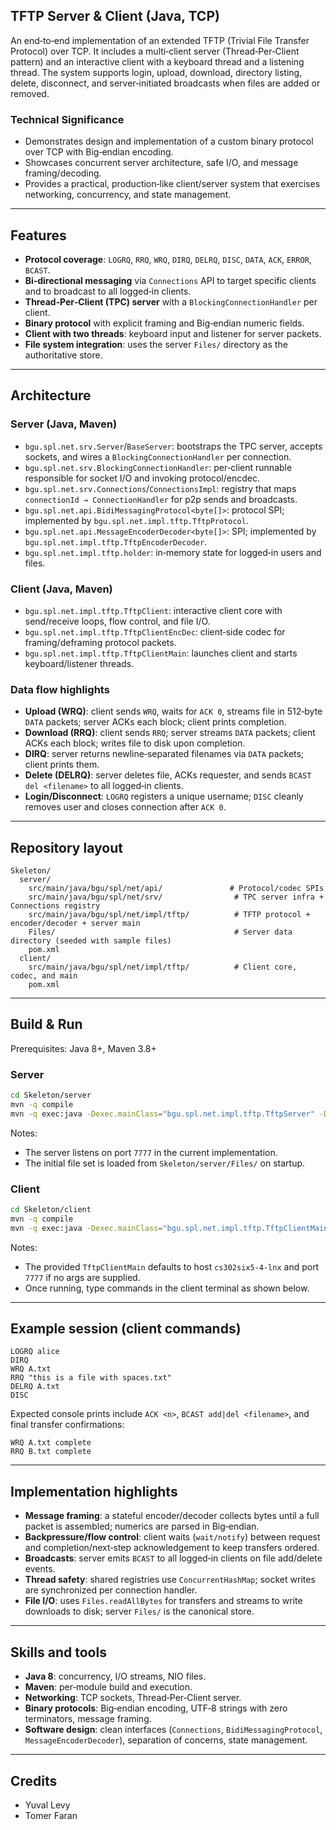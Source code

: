 ## TFTP Server & Client (Java, TCP)

An end‑to‑end implementation of an extended TFTP (Trivial File Transfer Protocol) over TCP. It includes a multi‑client server (Thread‑Per‑Client pattern) and an interactive client with a keyboard thread and a listening thread. The system supports login, upload, download, directory listing, delete, disconnect, and server‑initiated broadcasts when files are added or removed.

### Technical Significance
- Demonstrates design and implementation of a custom binary protocol over TCP with Big‑endian encoding.
- Showcases concurrent server architecture, safe I/O, and message framing/decoding.
- Provides a practical, production‑like client/server system that exercises networking, concurrency, and state management.

---

## Features
- **Protocol coverage**: `LOGRQ`, `RRQ`, `WRQ`, `DIRQ`, `DELRQ`, `DISC`, `DATA`, `ACK`, `ERROR`, `BCAST`.
- **Bi‑directional messaging** via `Connections` API to target specific clients and to broadcast to all logged‑in clients.
- **Thread‑Per‑Client (TPC) server** with a `BlockingConnectionHandler` per client.
- **Binary protocol** with explicit framing and Big‑endian numeric fields.
- **Client with two threads**: keyboard input and listener for server packets.
- **File system integration**: uses the server `Files/` directory as the authoritative store.

---

## Architecture

### Server (Java, Maven)
- `bgu.spl.net.srv.Server`/`BaseServer`: bootstraps the TPC server, accepts sockets, and wires a `BlockingConnectionHandler` per connection.
- `bgu.spl.net.srv.BlockingConnectionHandler`: per‑client runnable responsible for socket I/O and invoking protocol/encdec.
- `bgu.spl.net.srv.Connections`/`ConnectionsImpl`: registry that maps `connectionId → ConnectionHandler` for p2p sends and broadcasts.
- `bgu.spl.net.api.BidiMessagingProtocol<byte[]>`: protocol SPI; implemented by `bgu.spl.net.impl.tftp.TftpProtocol`.
- `bgu.spl.net.api.MessageEncoderDecoder<byte[]>`: SPI; implemented by `bgu.spl.net.impl.tftp.TftpEncoderDecoder`.
- `bgu.spl.net.impl.tftp.holder`: in‑memory state for logged‑in users and files.

### Client (Java, Maven)
- `bgu.spl.net.impl.tftp.TftpClient`: interactive client core with send/receive loops, flow control, and file I/O.
- `bgu.spl.net.impl.tftp.TftpClientEncDec`: client‑side codec for framing/deframing protocol packets.
- `bgu.spl.net.impl.tftp.TftpClientMain`: launches client and starts keyboard/listener threads.

### Data flow highlights
- **Upload (WRQ)**: client sends `WRQ`, waits for `ACK 0`, streams file in 512‑byte `DATA` packets; server ACKs each block; client prints completion.
- **Download (RRQ)**: client sends `RRQ`; server streams `DATA` packets; client ACKs each block; writes file to disk upon completion.
- **DIRQ**: server returns newline‑separated filenames via `DATA` packets; client prints them.
- **Delete (DELRQ)**: server deletes file, ACKs requester, and sends `BCAST del <filename>` to all logged‑in clients.
- **Login/Disconnect**: `LOGRQ` registers a unique username; `DISC` cleanly removes user and closes connection after `ACK 0`.

---

## Repository layout
```text
Skeleton/
  server/
    src/main/java/bgu/spl/net/api/               # Protocol/codec SPIs
    src/main/java/bgu/spl/net/srv/                # TPC server infra + Connections registry
    src/main/java/bgu/spl/net/impl/tftp/          # TFTP protocol + encoder/decoder + server main
    Files/                                        # Server data directory (seeded with sample files)
    pom.xml
  client/
    src/main/java/bgu/spl/net/impl/tftp/          # Client core, codec, and main
    pom.xml
```

---

## Build & Run

Prerequisites: Java 8+, Maven 3.8+

### Server
```bash
cd Skeleton/server
mvn -q compile
mvn -q exec:java -Dexec.mainClass="bgu.spl.net.impl.tftp.TftpServer" -Dexec.args="7777"
```
Notes:
- The server listens on port `7777` in the current implementation.
- The initial file set is loaded from `Skeleton/server/Files/` on startup.

### Client
```bash
cd Skeleton/client
mvn -q compile
mvn -q exec:java -Dexec.mainClass="bgu.spl.net.impl.tftp.TftpClientMain" -Dexec.args="<server-host> 7777"
```
Notes:
- The provided `TftpClientMain` defaults to host `cs302six5-4-lnx` and port `7777` if no args are supplied.
- Once running, type commands in the client terminal as shown below.

---

## Example session (client commands)
```text
LOGRQ alice
DIRQ
WRQ A.txt
RRQ "this is a file with spaces.txt"
DELRQ A.txt
DISC
```
Expected console prints include `ACK <n>`, `BCAST add|del <filename>`, and final transfer confirmations:
```text
WRQ A.txt complete
RRQ B.txt complete
```

---

## Implementation highlights
- **Message framing**: a stateful encoder/decoder collects bytes until a full packet is assembled; numerics are parsed in Big‑endian.
- **Backpressure/flow control**: client waits (`wait/notify`) between request and completion/next‑step acknowledgement to keep transfers ordered.
- **Broadcasts**: server emits `BCAST` to all logged‑in clients on file add/delete events.
- **Thread safety**: shared registries use `ConcurrentHashMap`; socket writes are synchronized per connection handler.
- **File I/O**: uses `Files.readAllBytes` for transfers and streams to write downloads to disk; server `Files/` is the canonical store.

---

## Skills and tools
- **Java 8**: concurrency, I/O streams, NIO files.
- **Maven**: per‑module build and execution.
- **Networking**: TCP sockets, Thread‑Per‑Client server.
- **Binary protocols**: Big‑endian encoding, UTF‑8 strings with zero terminators, message framing.
- **Software design**: clean interfaces (`Connections`, `BidiMessagingProtocol`, `MessageEncoderDecoder`), separation of concerns, state management.

---

## Credits
- Yuval Levy
- Tomer Faran

